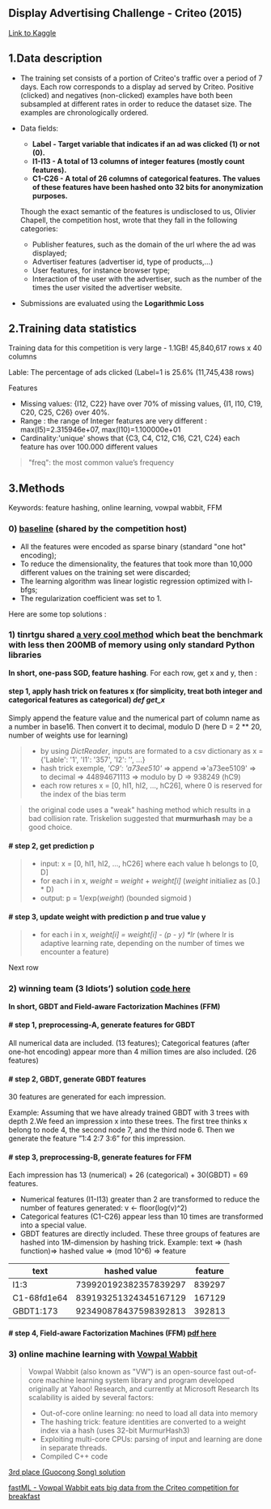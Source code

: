 ## Display Advertising Challenge - Criteo (2015)
[Link to Kaggle ](https://www.kaggle.com/c/criteo-display-ad-challenge)
## 1.Data description

* The training set consists of a portion of Criteo's traffic over a period of 7 days. Each row corresponds to a display ad served by Criteo. Positive (clicked) and negatives (non-clicked) examples have both been subsampled at different rates in order to reduce the dataset size. The examples are chronologically ordered.
* Data fields: 
  * __Label - Target variable that indicates if an ad was clicked (1) or not (0).__
  * __I1-I13 - A total of 13 columns of integer features (mostly count features).__
  * __C1-C26 - A total of 26 columns of categorical features. The values of these features have been hashed onto 32 bits for anonymization purposes.__
  
  Though the exact semantic of the features is undisclosed to us, Olivier Chapell, the competition host, wrote that they fall in the following categories:
  * Publisher features, such as the domain of the url where the ad was displayed;
  * Advertiser features (advertiser id, type of products,…)
  * User features, for instance browser type;
  * Interaction of the user with the advertiser, such as the number of the times the user visited the advertiser website.

* Submissions are evaluated using the __Logarithmic Loss__

## 2.Training data statistics
Training data for this competition is very large - 1.1GB!  45,840,617 rows x 40 columns

Lable: The percentage of ads clicked (Label=1 is 25.6% (11,745,438 rows) 

Features
* Missing values: {I12, C22} have over 70% of missing values, {I1, I10, C19, C20, C25, C26} over 40%. 
* Range :  the range of Integer features are very different : max(I5)=2.315946e+07, max(I10)=1.100000e+01
* Cardinality:'unique' shows that {C3, C4, C12, C16, C21, C24} each feature has over 100.000 different values
>"freq": the most common value’s frequency

## 3.Methods
  
  Keywords: feature hashing, online learning, vowpal wabbit, FFM
  
### 0) [baseline](https://www.kaggle.com/c/criteo-display-ad-challenge/discussion/9577#latest-53519) (shared by the competition host)  
   * All the features were encoded as sparse binary (standard "one hot" encoding);
   * To reduce the dimensionality, the features that took more than 10,000 different values on the training set were discarded; 
   * The learning algorithm was linear logistic regression optimized with l-bfgs;
   * The regularization coefficient was set to 1.
  
  Here are some top solutions :
### 1) tinrtgu shared [a very cool method](https://www.kaggle.com/c/criteo-display-ad-challenge/discussion/10322#latest-291615) which beat the benchmark with less then 200MB of memory using only standard Python libraries
__In short, one-pass SGD, feature hashing__. For each row, get x and y, then :

#### step 1, apply hash trick on features x (for simplicity, treat both integer and categorical features as categorical) _def get_x_ 
Simply append the feature value and the numerical part of column name as a number in base16. Then convert it to decimal, modulo D (here D = 2 ** 20, number of weights use for learning)
 > - by using _DictReader_, inputs are formated to a csv dictionary as x = {'Lable': '1', 'I1': '357', 'I2': '', ...} 
 > - hash trick exemple,  _'C9': 'a73ee510'_  => append =>'a73ee5109' => to decimal => 44894671113 => modulo by D =>  938249 (hC9)
 > - each row retures x = [0, hI1, hI2, ..., hC26], where 0 is reserved for the index of the bias term 

 > the original code uses a "weak" hashing method which results in a bad collision rate. Triskelion suggested that __murmurhash__ may be a good choice. 

#### # step 2, get prediction p
 > - input: x = [0, hI1, hI2, ..., hC26] where each value h belongs to [0, D]
 > - for each i in x, _weight_ = _weight_ + _weight[i]_  (_weight_ initialiez as [0.] * D) 
 > - output: p = 1/exp(_weight_)  (bounded sigmoid ) 

#### # step 3, update weight with prediction p and true value y 
 > - for each i in x, _weight[i] = weight[i] - (p - y) *lr_ (where lr is adaptive learning rate, depending on the number of times we encounter a feature) 

Next row


### 2) winning team (3 Idiots’) solution [code here](https://github.com/ycjuan/kaggle-2014-criteo)
__In short, GBDT and Field-aware Factorization Machines (FFM)__
#### # step 1, preprocessing-A, generate features for GBDT
All numerical data are included. (13 features); Categorical features (after one-hot encoding) appear more
than 4 million times are also included. (26 features)

#### # step 2, GBDT, generate GBDT features
30 features are generated for each impression.

Example: Assuming that we have already trained GBDT with 3 trees with depth 2.We feed an impression x into these trees. The first tree thinks x belong to node 4, the second node 7, and the third node 6. Then we generate the feature ”1:4 2:7 3:6” for this impression.

#### # step 3, preprocessing-B, generate features for FFM
Each impression has 13 (numerical) + 26 (categorical) + 30(GBDT) = 69 features.
- Numerical features (I1-I13) greater than 2 are transformed to reduce the number of features generated: v <- floor(log(v)^2) 
- Categorical features (C1-C26) appear less than 10 times are transformed into a special value.
- GBDT features are directly included.
These three groups of features are hashed into 1M-dimension by hashing trick.
Example:  text => (hash function)=> hashed value => (mod 10^6) => feature

text | hashed value | feature
------|----------|------
I1:3 | 739920192382357839297 | 839297
C1-68fd1e64 | 839193251324345167129 | 167129
GBDT1:173 |923490878437598392813 | 392813

#### # step 4, Field-aware Factorization Machines (FFM) [pdf here](https://www.csie.ntu.edu.tw/~r01922136/slides/ffm.pdf)




### 3) online machine learning with [Vowpal Wabbit](https://github.com/VowpalWabbit/vowpal_wabbit)
> Vowpal Wabbit (also known as "VW") is an open-source fast out-of-core machine learning system library and program developed originally at Yahoo! Research, and currently at Microsoft Research
> Its scalability is aided by several factors:
> - Out-of-core online learning: no need to load all data into memory
> - The hashing trick: feature identities are converted to a weight index via a hash (uses 32-bit MurmurHash3)
> - Exploiting multi-core CPUs: parsing of input and learning are done in separate threads.
> - Compiled C++ code

[3rd place (Guocong Song) solution](https://github.com/songgc/display-advertising-challenge)

[fastML - Vowpal Wabbit eats big data from the Criteo competition for breakfast](http://fastml.com/vowpal-wabbit-eats-big-data-from-the-criteo-competition-for-breakfast/)
